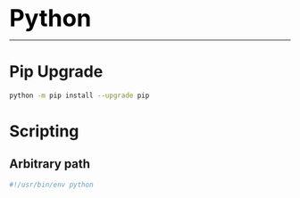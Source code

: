 **<span style="font-size:3em;color:black">Python</span>**
***

# Pip Upgrade
```bash
python -m pip install --upgrade pip
```

# Scripting 

## Arbitrary path
```python
#!/usr/bin/env python
```